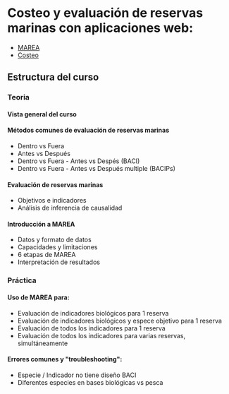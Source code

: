 # Costeo y evaluación de reservas marinas con aplicaciones web:

- [MAREA](turfeffect.shinyapps.io/MAREA)
- [Costeo](turfeffect.shinyapps.io/AppCosteo)

## Estructura del curso

### Teoria
#### Vista general del curso
#### Métodos comunes de evaluación de reservas marinas
  - Dentro vs Fuera
  - Antes vs Después
  - Dentro vs Fuera - Antes vs Despés (BACI)
  - Dentro vs Fuera - Antes vs Después multiple (BACIPs)
#### Evaluación de reservas marinas
  - Objetivos e indicadores
  - Análisis de inferencia de causalidad
#### Introducción a MAREA
  - Datos y formato de datos
  - Capacidades y limitaciones
  - 6 etapas de MAREA
  - Interpretación de resultados

### Práctica
#### Uso de MAREA para:
  - Evaluación de indicadores biológicos para 1 reserva
  - Evaluación de indicadores biológicos y espece objetivo para 1 reserva
  - Evaluación de todos los indicadores para 1 reserva
  - Evaluación de todos los indicadores para varias reservas, simultáneamente
#### Errores comunes y "troubleshooting":
  - Especie / Indicador no tiene diseño BACI
  - Diferentes especies en bases biológicas vs pesca

